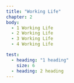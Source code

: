 ```yaml
---
title: "Working Life"
chapter: 2
body:
  - 1 Working Life
  - 2 Working Life
  - 3 Working Life
  - 4 Working Life

test:
  - heading: "1 heading"
    size: 6
  - heading: 2 heading
---
```

